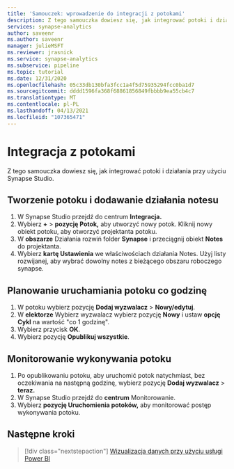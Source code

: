 ```yaml
---
title: 'Samouczek: wprowadzenie do integracji z potokami'
description: Z tego samouczka dowiesz się, jak integrować potoki i działania przy użyciu Synapse Studio.
services: synapse-analytics
author: saveenr
ms.author: saveenr
manager: julieMSFT
ms.reviewer: jrasnick
ms.service: synapse-analytics
ms.subservice: pipeline
ms.topic: tutorial
ms.date: 12/31/2020
ms.openlocfilehash: 05c33db130bfa3fcc1a4f5d75935294fcc0ba1d7
ms.sourcegitcommit: dddd1596fa368f68861856849fbbbb9ea55cb4c7
ms.translationtype: MT
ms.contentlocale: pl-PL
ms.lasthandoff: 04/13/2021
ms.locfileid: "107365471"
---
```

# <a name="integrate-with-pipelines"></a>Integracja z potokami

Z tego samouczka dowiesz się, jak integrować potoki i działania przy użyciu Synapse Studio. 

## <a name="create-a-pipeline-and-add-a-notebook-activity"></a>Tworzenie potoku i dodawanie działania notesu



1. W Synapse Studio przejdź do centrum **Integracja.**
1. Wybierz **+**  >  **pozycję Potok,** aby utworzyć nowy potok. Kliknij nowy obiekt potoku, aby otworzyć projektanta potoku.
1. W **obszarze** Działania rozwiń folder **Synapse** i przeciągnij obiekt **Notes** do projektanta.
1. Wybierz **kartę Ustawienia** we właściwościach działania Notes. Użyj listy rozwijanej, aby wybrać dowolny notes z bieżącego obszaru roboczego synapse.

## <a name="schedule-the-pipeline-to-run-every-hour"></a>Planowanie uruchamiania potoku co godzinę

1. W potoku wybierz pozycję **Dodaj wyzwalacz**  >  **Nowy/edytuj**.
1. W **elektorze** Wybierz wyzwalacz wybierz pozycję **Nowy** i ustaw **opcję Cykl** na wartość "co 1 godzinę".
1. Wybierz przycisk **OK**. 
1. Wybierz pozycję **Opublikuj wszystkie**. 


## <a name="monitor-pipeline-execution"></a>Monitorowanie wykonywania potoku

1. Po opublikowaniu potoku, aby uruchomić potok natychmiast, bez oczekiwania na następną godzinę, wybierz pozycję **Dodaj wyzwalacz**  >  **teraz.**
1. W Synapse Studio przejdź do **centrum** Monitorowanie.
1. Wybierz **pozycję Uruchomienia potoków,** aby monitorować postęp wykonywania potoku.



## <a name="next-steps"></a>Następne kroki

> [!div class="nextstepaction"]
> [Wizualizacja danych przy użyciu usługi Power BI](get-started-visualize-power-bi.md)
